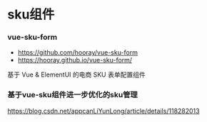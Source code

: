 # sku组件

### vue-sku-form

- https://github.com/hooray/vue-sku-form
- https://hooray.github.io/vue-sku-form/

基于 Vue & ElementUI 的电商 SKU 表单配置组件

### 基于vue-sku组件进一步优化的sku管理

https://blog.csdn.net/appcanLiYunLong/article/details/118282013


